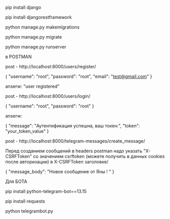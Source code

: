 pip install django

pip install djangorestframework

python manage.py makemigrations

python manage.py migrate 

python manage.py runserver 


в POSTMAN 

post - http://localhost:8000/users/register/

{
    "username": "root",
    "password": "root",
    "email": "test@gmail.com"
}

anserw: "user registered"


post -  http://localhost:8000/users/login/

{
    "username": "root",
    "password": "root"
}

anserw:

{
    "message": "Аутентификация успешна, ваш токен:",
    "token": "your_token_value"
}



post - http://localhost:8000/telegram-messages/create_message/

Перед созданием сообщений в headers postman надо указать "X-CSRFToken" со значением  csrftoken (можете получить в данных cookies после авторизации) в X-CSRFToken заголовке/ 

{
    "message_body": "Новое сообщение от Яны ! "
}



Для БОТА

pip install python-telegram-bot==13.15

pip install requests

python telegrambot.py